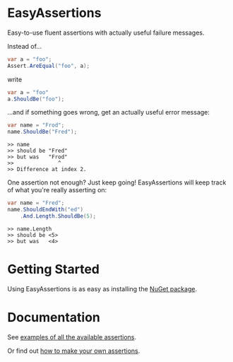 # EasyAssertions
Easy-to-use fluent assertions with actually useful failure messages.

Instead of...

```c#
var a = "foo";
Assert.AreEqual("foo", a);
```

write

```c#
var a = "foo"
a.ShouldBe("foo");
```

...and if something goes wrong, get an actually useful error message:

```c#
var name = "Frod";
name.ShouldBe("Fred");
```
    >> name
    >> should be "Fred"
    >> but was   "Frod"
    >>              ^
    >> Difference at index 2.

One assertion not enough? Just keep going! EasyAssertions will keep track of what you're really asserting on:
```c#
var name = "Fred";
name.ShouldEndWith("ed")
    .And.Length.ShouldBe(5);        
```
    >> name.Length
    >> should be <5>
    >> but was   <4>

# Getting Started
Using EasyAssertions is as easy as installing the [NuGet package](https://www.nuget.org/packages/EasyAssertions/).

# Documentation
See [examples of all the available assertions](doc/Assertions).

Or find out [how to make your own assertions](doc/CustomAssertions).